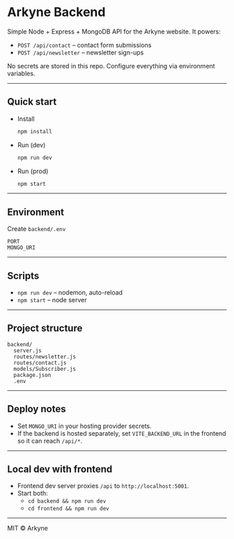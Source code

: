 # Arkyne Backend

Simple Node + Express + MongoDB API for the Arkyne website. It powers:

- `POST /api/contact` – contact form submissions
- `POST /api/newsletter` – newsletter sign-ups

No secrets are stored in this repo. Configure everything via environment variables.

---

## Quick start

- Install
  ```bash
  npm install
  ```
- Run (dev)
  ```bash
  npm run dev
  ```
- Run (prod)
  ```bash
  npm start
  ```

---

## Environment

Create `backend/.env`
```
PORT
MONGO_URI
```

---

## Scripts

- `npm run dev` – nodemon, auto-reload
- `npm start` – node server

---

## Project structure
```
backend/
  server.js
  routes/newsletter.js
  routes/contact.js
  models/Subscriber.js
  package.json
  .env
```
---


## Deploy notes

- Set `MONGO_URI` in your hosting provider secrets.
- If the backend is hosted separately, set `VITE_BACKEND_URL` in the frontend so it can reach `/api/*`.

---

## Local dev with frontend

- Frontend dev server proxies `/api` to `http://localhost:5001`.
- Start both:
  - `cd backend && npm run dev`
  - `cd frontend && npm run dev`

---

MIT © Arkyne
